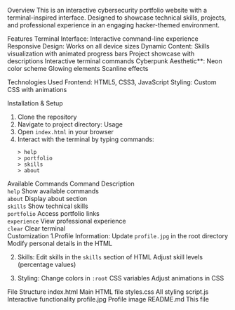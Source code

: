 Overview
This is an interactive cybersecurity portfolio website with a terminal-inspired interface. Designed to showcase technical skills, projects, and professional experience in an engaging hacker-themed environment.

Features
Terminal Interface: Interactive command-line experience
Responsive Design: Works on all device sizes
Dynamic Content:
Skills visualization with animated progress bars
Project showcase with descriptions
Interactive terminal commands
Cyberpunk Aesthetic**:
Neon color scheme
Glowing elements
Scanline effects

Technologies Used
Frontend: HTML5, CSS3, JavaScript
Styling: Custom CSS with animations

Installation & Setup
1. Clone the repository
2. Navigate to project directory:
Usage
1. Open `index.html` in your browser
2. Interact with the terminal by typing commands:
   ```
   > help
   > portfolio
   > skills
   > about
   ```

Available Commands
Command      Description                          
`help`       Show available commands              
`about`      Display about section                
`skills`     Show technical skills                
`portfolio`  Access portfolio links               
`experience` View professional experience        
`clear`      Clear terminal                     
Customization
1.Profile Information:
  Update `profile.jpg` in the root directory
  Modify personal details in the HTML

2. Skills:
   Edit skills in the `skills` section of HTML
   Adjust skill levels (percentage values)

3. Styling:
   Change colors in `:root` CSS variables
   Adjust animations in CSS

File Structure
index.html           Main HTML file
styles.css           All styling
script.js            Interactive functionality
profile.jpg          Profile image
README.md            This file
